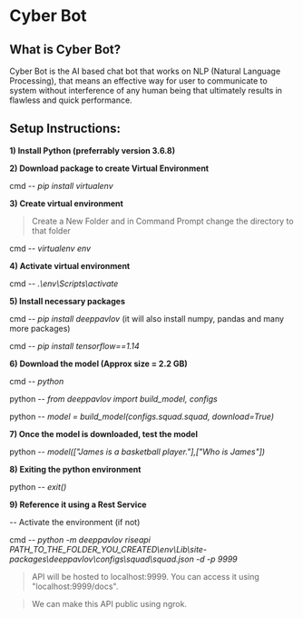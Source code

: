 # Cyber Bot

## What is Cyber Bot?

Cyber Bot is the AI based chat bot that works on NLP (Natural Language Processing), that means an effective way for user to communicate to system without interference of any human being that ultimately results in flawless and quick performance.

## Setup Instructions:

**1) Install Python (preferrably version 3.6.8)**

**2) Download package to create Virtual Environment**

cmd -- *pip install virtualenv*

**3) Create virtual environment**

> Create a New Folder and in Command Prompt change the directory to that folder

cmd -- *virtualenv env*

**4) Activate virtual environment**

cmd -- *.\env\Scripts\activate*

**5) Install necessary packages**

cmd -- *pip install deeppavlov* (it will also install numpy, pandas and many more packages)

cmd -- *pip install tensorflow==1.14*

**6) Download the model (Approx size = 2.2 GB)**

cmd -- *python*

python -- *from deeppavlov import build_model, configs*

python -- *model = build_model(configs.squad.squad, download=True)*

**7) Once the model is downloaded, test the model**

python -- *model(["James is a basketball player."],["Who is James"])*

**8) Exiting the python environment**

python -- *exit()*

**9) Reference it using a Rest Service**

-- Activate the environment (if not)

cmd -- *python -m deeppavlov riseapi PATH_TO_THE_FOLDER_YOU_CREATED\env\Lib\site-packages\deeppavlov\configs\squad\squad.json -d -p 9999*

> API will be hosted to localhost:9999. You can access it using "localhost:9999/docs".

> We can make this API public using ngrok.
